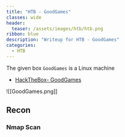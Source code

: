 ```yaml
---
title: "HTB - GoodGames"
classes: wide
header:
  teaser: /assets/images/htb/htb.png
ribbon: blue
description: "Writeup for HTB - GoodGames"
categories:
  - HTB
---
```


The given box ```GoodGames``` is a Linux machine 

- [HackTheBox- GoodGames](#hackthebox---GoodGames)
  
![[GoodGames.png]]

## Recon

### Nmap Scan

